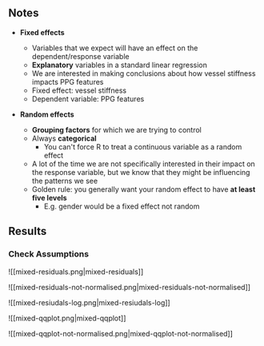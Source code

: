 ## Notes
- **Fixed effects**
	- Variables that we expect will have an effect on the dependent/response variable
	- **Explanatory** variables in a standard linear regression
	- We are interested in making conclusions about how vessel stiffness impacts PPG features
	- Fixed effect: vessel stiffness
	- Dependent variable: PPG features

- **Random effects**
	- **Grouping factors** for which we are trying to control
	- Always **categorical**
		- You can't force R to treat a continuous variable as a random effect
	- A lot of the time we are not specifically interested in their impact on the response variable, but we know that they might be influencing the patterns we see
	- Golden rule: you generally want your random effect to have **at least five levels**
		- E.g. gender would be a fixed effect not random
## Results
### Check Assumptions
![[mixed-residuals.png|mixed-residuals]]

![[mixed-residuals-not-normalised.png|mixed-residuals-not-normalised]]

![[mixed-resiudals-log.png|mixed-resiudals-log]]

![[mixed-qqplot.png|mixed-qqplot]]

![[mixed-qqplot-not-normalised.png|mixed-qqplot-not-normalised]]